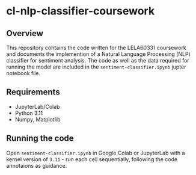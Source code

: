 # cl-nlp-classifier-coursework

## Overview

This repository contains the code written for the LELA60331 coursework and documents the implemention of a Natural Language Processing (NLP) classifier for sentiment analysis. The code as well as the data required for running the model are included in the  `sentiment-classifier.ipynb` jupter notebook file.
 
## Requirements

 * JupyterLab/Colab
 * Python 3.11
 * Numpy, Matplotlib

## Running the code

Open `sentiment-classifier.ipynb` in Google Colab or JupyterLab with a kernel version of `3.11` - run each cell sequentially, following the code annotaions as guidance.